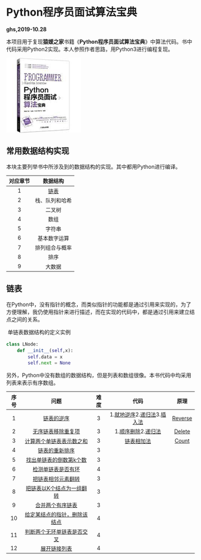 # Python程序员面试算法宝典

**ghs,2019-10.28**

​		本项目用于复现**猿媛之家**书籍《**Python程序员面试算法宝典**》中算法代码。书中代码采用Python2实现。本人参照作者思路，用Python3进行编程复现。

![Cover](./cover.jpg)

## 常用数据结构实现

​		本块主要列举书中所涉及到的数据结构的实现。其中都用Python进行编译。

| 对应章节 |    数据结构    |
| :------: | :------------: |
|    1     | [链表](#链表)  |
|    2     | 栈、队列和哈希 |
|    3     |     二叉树     |
|    4     |      数组      |
|    5     |     字符串     |
|    6     |  基本数字运算  |
|    7     | 排列组合与概率 |
|    8     |      排序      |
|    9     |     大数据     |



## 链表

​		在Python中，没有指针的概念，而类似指针的功能都是通过引用来实现的，为了方便理解，我仍使用指针来进行描述，而在实现的代码中，都是通过引用来建立结点之间的关系。

​		单链表数据结构的定义实例

```python
class LNode:
    def __init__(self,x):
        self.data = x
        self.next = None
```

​		另外，Python中没有数组的数据结构，但是列表和数组很像。本书代码中均采用列表来表示有序数组。

| 序号 |                         问题                         | 难度 |                             代码                             |              原理               |
| :--: | :--------------------------------------------------: | :--: | :----------------------------------------------------------: | :-----------------------------: |
|  1   |          [链表的逆序](ch1_list/Problems.py)          |  3   | 1.[就地逆序](ch1_list/1_1.py)2.[递归法](ch1_list/1_2.py)3.[插入法](ch1_list/1_3.py) | [Reverse](ch1_list/thinking.py) |
|  2   |      [无序链表移除重复项](ch1_list/Problems.py)      |  3   |   1.[顺序删除](ch1_list/2_1.py)2.[递归法](ch1_list/2_2.py)   | [Delete](ch1_list/thinking.py)  |
|  3   |   [计算两个单链表表示数之和](ch1_list/Problems.py)   |  3   |                 [链表相加法](ch1_list/3.py)                  |  [Count](ch1_list/thinking.py)  |
|  4   |        [链表的重新排序](ch1_list/Problems.py)        |  3   |                                                              |                                 |
|  5   |   [找出单链表的倒数第k个数](ch1_list/Problems.py)    |  3   |                                                              |                                 |
|  6   |      [检测单链表是否有环](ch1_list/Problems.py)      |  4   |                                                              |                                 |
|  7   |      [把链表相邻元素翻转](ch1_list/Problems.py)      |  3   |                                                              |                                 |
|  8   |  [把链表以K个结点为一组翻转](ch1_list/Problems.py)   |  3   |                                                              |                                 |
|  9   |       [合并两个有序链表](ch1_list/Problems.py)       |  3   |                                                              |                                 |
|  10  | [给定某结点的指针，删除该结点](ch1_list/Problems.py) |  4   |                                                              |                                 |
|  11  |  [判断两个无环单链表是否交叉](ch1_list/Problems.py)  |  4   |                                                              |                                 |
|  12  |         [展开链接列表](ch1_list/Problems.py)         |  4   |                                                              |                                 |

